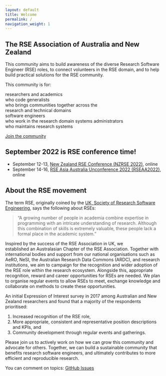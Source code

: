 ```yaml
---
layout: default
title: Welcome
permalink: /
navigation_weight: 1
---
```


## The RSE Association of Australia and New Zealand

This community aims to build awareness of the diverse Research Software 
Engineer (RSE) roles, to connect volunteers in the RSE domain, and to 
help build practical solutions for the RSE community. 

This community is for:

<div class="roleTable">
<div class="roleRow">
	<span class="roles">
		<emp>researchers</emp> and <emp>academics</emp> <br/> 
		who code 
	</span>
	<span class="roles">
		<emp>generalists</emp> <br/> 
		who brings communities together across the <br/>
		research and technical domains
	</span>
</div>
<div class="roleRow">
	<span class="roles">
		<emp>software engineers</emp> <br/> 
		who work in the research domain
	</span>
	<span class="roles">
		<emp>systems administrators</emp> <br/> 
		who maintains research systems
	</span>
</div>
</div>


<a class="rse rse-join" href="{{ site.sign_up }}">Join the community</a>

## September 2022 is RSE conference time!

- September 12-13, [New Zealand RSE Conference (NZRSE 2022)](https://www.rseconference.nz/), online
- September 14-16, [RSE Asia Australia Unconference 2022 (RSEAA2022)](https://rse-aunz.github.io/2022-Asia-Australia-unconference/), online

## About the RSE movement 

The term RSE, originally coined by the 
[UK, Society of Research Software Engineering](https://society-rse.org/), 
says the following about RSEs: 
> “A growing number of people in academia combine expertise in 
> programming with an intricate understanding of research. 
> Although this combination of skills is extremely valuable, 
> these people lack a formal place in the academic system.”

Inspired by the success of the RSE Association in UK, we  
established an Australasian Chapter of the RSE Association. 
Together with  international bodies and support from our national 
organisations such as AeRO, NeSI, the Australian Research Data Commons 
(ARDC), and research institutions, we aim to campaign for the 
recognition and wider adoption of the RSE role within the research 
ecosystem. 
Alongside this, appropriate recognition, reward and career opportunities
for RSEs are needed. 
We plan to organise regular events to allow RSEs to meet, exchange 
knowledge and collaborate on methods to create these opportunities.

An initial Expression of Interest survey in 2017 among Australian and 
New Zealand researchers and found that a majority of the respondents 
 prioritised:
1. Increased recognition of the RSE role, 
1. More appropriate, consistent and representative position descriptions 
and KPIs, and 
1. Community development through regular events and gatherings. 

Please join us to actively work on how we can grow this community and 
advocate for others. 
Together, we can build a sustainable community that benefits research 
software engineers, and ultimately contributes to more efficient and 
reproducible research.

You can comment on topics: <a class="rse" href="https://github.com/rse-aunz/rse-au/issues">GitHub Issues</a> 
